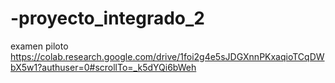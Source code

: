 # -proyecto_integrado_2
examen piloto
https://colab.research.google.com/drive/1foi2g4e5sJDGXnnPKxaqioTCqDWbX5w1?authuser=0#scrollTo=_k5dYQi6bWeh
